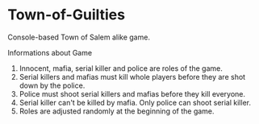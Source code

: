 # Town-of-Guilties

Console-based Town of Salem alike game.

Informations about Game

1. Innocent, mafia, serial killer and police are roles of the game.
2. Serial killers and mafias must kill whole players before they are shot down by the police. 
3. Police must shoot serial killers and mafias before they kill everyone.
4. Serial killer can't be killed by mafia. Only police can shoot serial killer. 
5. Roles are adjusted randomly at the beginning of the game. 
